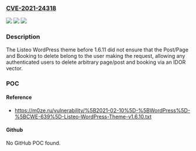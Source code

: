 ### [CVE-2021-24318](https://cve.mitre.org/cgi-bin/cvename.cgi?name=CVE-2021-24318)
![](https://img.shields.io/static/v1?label=Product&message=Listeo&color=blue)
![](https://img.shields.io/static/v1?label=Version&message=1.6.11%3C%201.6.11%20&color=brighgreen)
![](https://img.shields.io/static/v1?label=Vulnerability&message=CWE-284%20Improper%20Access%20Control&color=brighgreen)

### Description

The Listeo WordPress theme before 1.6.11 did not ensure that the Post/Page and Booking to delete belong to the user making the request, allowing any authenticated users to delete arbitrary page/post and booking via an IDOR vector.

### POC

#### Reference
- https://m0ze.ru/vulnerability/%5B2021-02-10%5D-%5BWordPress%5D-%5BCWE-639%5D-Listeo-WordPress-Theme-v1.6.10.txt

#### Github
No GitHub POC found.

